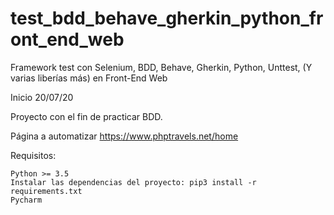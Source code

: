 # test_bdd_behave_gherkin_python_front_end_web
Framework test con Selenium, BDD, Behave, Gherkin, Python, Unttest, (Y varias liberías más) en Front-End Web

Inicio 20/07/20

Proyecto con el fin de practicar BDD.

Página a automatizar https://www.phptravels.net/home

Requisitos:

    Python >= 3.5
    Instalar las dependencias del proyecto: pip3 install -r requirements.txt
    Pycharm
